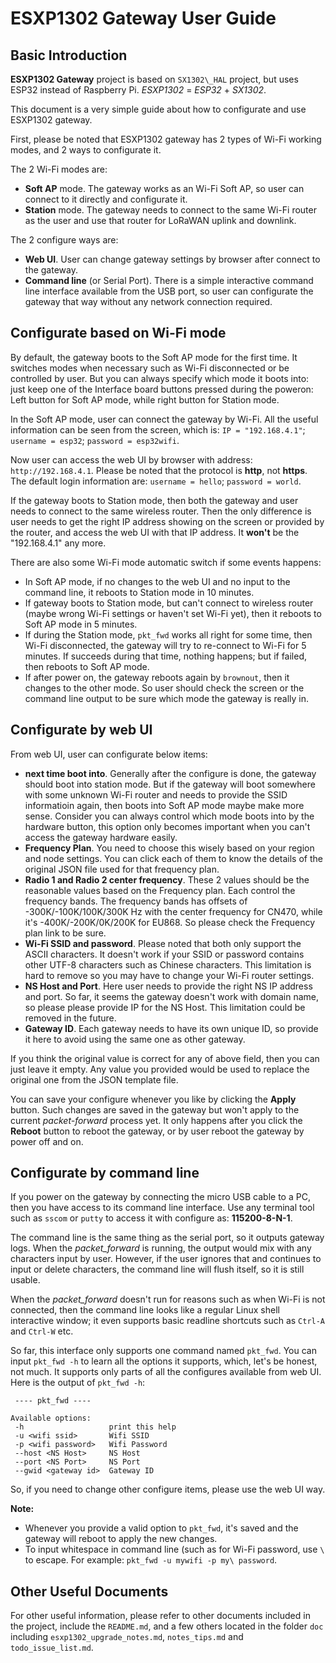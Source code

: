 # ESXP1302 Gateway User Guide


## Basic Introduction

**ESXP1302 Gateway** project is based on `SX1302\_HAL` project, but uses ESP32 instead of Raspberry Pi. *ESXP1302* = *ESP32* + *SX1302*.

This document is a very simple guide about how to configurate and use ESXP1302 gateway.

First, please be noted that ESXP1302 gateway has 2 types of Wi-Fi working modes, and 2 ways to configurate it.

The 2 Wi-Fi modes are:
- **Soft AP** mode. The gateway works as an Wi-Fi Soft AP, so user can connect to it directly and configurate it.
- **Station** mode. The gateway needs to connect to the same Wi-Fi router as the user and use that router for LoRaWAN uplink and downlink.

The 2 configure ways are:
- **Web UI**. User can change gateway settings by browser after connect to the gateway.
- **Command line** (or Serial Port). There is a simple interactive command line interface available from the USB port, so user can configurate the gateway that way without any network connection required.


## Configurate based on Wi-Fi mode

By default, the gateway boots to the Soft AP mode for the first time. It switches modes when necessary such as Wi-Fi disconnected or be controlled by user. But you can always specify which mode it boots into: just keep one of the Interface board buttons pressed during the poweron: Left button for Soft AP mode, while right button for Station mode.

In the Soft AP mode, user can connect the gateway by Wi-Fi. All the useful information can be seen from the screen, which is: `IP = "192.168.4.1"`; `username = esp32`; `password = esp32wifi`.

Now user can access the web UI by browser with address: `http://192.168.4.1`. Please be noted that the protocol is **http**, not **https**. The default login information are: `username = hello`; `password = world`.

If the gateway boots to Station mode, then both the gateway and user needs to connect to the same wireless router. Then the only difference is user needs to get the right IP address showing on the screen or provided by the router, and access the web UI with that IP address. It **won't** be the "192.168.4.1" any more.

There are also some Wi-Fi mode automatic switch if some events happens:
- In Soft AP mode, if no changes to the web UI and no input to the command line, it reboots to Station mode in 10 minutes.
- If gateway boots to Station mode, but can't connect to wireless router (maybe wrong Wi-Fi settings or haven't set Wi-Fi yet), then it reboots to Soft AP mode in 5 minutes.
- If during the Station mode, `pkt_fwd` works all right for some time, then Wi-Fi disconnected, the gateway will try to re-connect to Wi-Fi for 5 minutes. If succeeds during that time, nothing happens; but if failed, then reboots to Soft AP mode.
- If after power on, the gateway reboots again by `brownout`, then it changes to the other mode. So user should check the screen or the command line output to be sure which mode the gateway is really in.


## Configurate by web UI

From web UI, user can configurate below items:
- **next time boot into**. Generally after the configure is done, the gateway should boot into station mode. But if the gateway will boot somewhere with some unknown Wi-Fi router and needs to provide the SSID informatioin again, then boots into Soft AP mode maybe make more sense. Consider you can always control which mode boots into by the hardware button, this option only becomes important when you can't access the gateway hardware easily.
- **Frequency Plan**. You need to choose this wisely based on your region and node settings. You can click each of them to know the details of the original JSON file used for that frequency plan.
- **Radio 1 and Radio 2 center frequency**. These 2 values should be the reasonable values based on the Frequency plan. Each control the frequency bands. The frequency bands has offsets of -300K/-100K/100K/300K Hz with the center frequency for CN470, while it's -400K/-200K/0K/200K for EU868. So please check the Frequency plan link to be sure.
- **Wi-Fi SSID and password**. Please noted that both only support the ASCII characters. It doesn't work if your SSID or password contains other UTF-8 characters such as Chinese characters. This limitation is hard to remove so you may have to change your Wi-Fi router settings.
- **NS Host and Port**. Here user needs to provide the right NS IP address and port. So far, it seems the gateway doesn't work with domain name, so please please provide IP for the NS Host. This limitation could be removed in the future.
- **Gateway ID**. Each gateway needs to have its own unique ID, so provide it here to avoid using the same one as other gateway.

If you think the original value is correct for any of above field, then you can just leave it empty. Any value you provided would be used to replace the original one from the JSON template file.

You can save your configure whenever you like by clicking the **Apply** button. Such changes are saved in the gateway but won't apply to the current *packet-forward* process yet. It only happens after you click the **Reboot** button to reboot the gateway, or by user reboot the gateway by power off and on.


## Configurate by command line

If you power on the gateway by connecting the micro USB cable to a PC, then you have access to its command line interface. Use any terminal tool such as `sscom` or `putty` to access it with configure as: **115200-8-N-1**.

The command line is the same thing as the serial port, so it outputs gateway logs. When the *packet_forward* is running, the output would mix with any characters input by user. However, if the user ignores that and continues to input or delete characters, the command line will flush itself, so it is still usable. 

When the *packet_forward* doesn't run for reasons such as when Wi-Fi is not connected, then the command line looks like a regular Linux shell interactive window; it even supports basic readline shortcuts such as `Ctrl-A` and `Ctrl-W` etc.

So far, this interface only supports one command named `pkt_fwd`. You can input `pkt_fwd -h` to learn all the options it supports, which, let's be honest, not much. It supports only parts of all the configures available from web UI. Here is the output of `pkt_fwd -h`:
```
 ---- pkt_fwd ----

Available options:
 -h                   print this help
 -u <wifi ssid>       Wifi SSID
 -p <wifi password>   Wifi Password
 --host <NS Host>     NS Host
 --port <NS Port>     NS Port
 --gwid <gateway id>  Gateway ID
```

So, if you need to change other configure items, please use the web UI way.

**Note:**
- Whenever you provide a valid option to `pkt_fwd`, it's saved and the gateway will reboot to apply the new changes.
- To input whitespace in command line (such as for Wi-Fi password, use `\` to escape. For example: `pkt_fwd -u mywifi -p my\ password`.


## Other Useful Documents

For other useful information, please refer to other documents included in the project, include the `README.md`, and a few others located in the folder `doc` including `esxp1302_upgrade_notes.md`, `notes_tips.md` and `todo_issue_list.md`.

